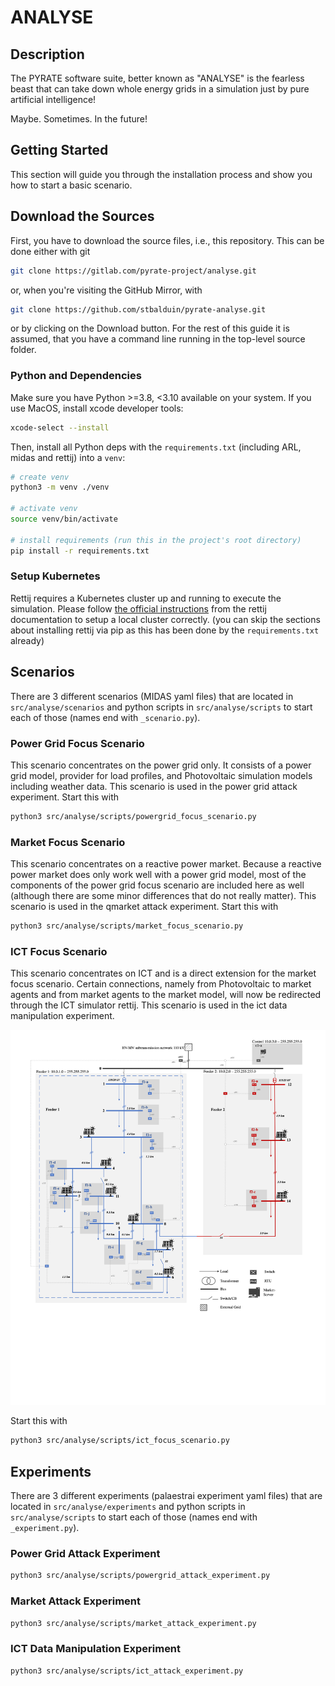 # ANALYSE

## Description

The PYRATE software suite, better known as "ANALYSE" is the fearless beast that can take down whole energy grids in a simulation just by pure artificial intelligence!

Maybe. Sometimes. In the future!

## Getting Started

This section will guide you through the installation process and show you how to start a basic scenario.

## Download the Sources

First, you have to download the source files, i.e., this repository.
This can be done either with git

```bash
git clone https://gitlab.com/pyrate-project/analyse.git
```

or, when you're visiting the GitHub Mirror, with

```bash
git clone https://github.com/stbalduin/pyrate-analyse.git
```

or by clicking on the Download button.
For the rest of this guide it is assumed, that you have a command line running in the top-level source folder.

### Python and Dependencies

Make sure you have Python >=3.8, <3.10 available on your system. 
If you use MacOS, install xcode developer tools:

```bash
xcode-select --install
```

Then, install all Python deps with the `requirements.txt` (including ARL, midas and rettij) into a `venv`:

```bash
# create venv
python3 -m venv ./venv

# activate venv
source venv/bin/activate

# install requirements (run this in the project's root directory)
pip install -r requirements.txt
```

### Setup Kubernetes

Rettij requires a Kubernetes cluster up and running to execute the simulation. Please follow [the official instructions](https://medit.pages.frihsb.de/rettij/docs/getting-started.html#step-by-step-guide-for-installing-rettij-based-on-k3d-for-linux) from the rettij documentation to setup a local cluster correctly. (you can skip the sections about installing rettij via pip as this has been done by the `requirements.txt` already)

## Scenarios

There are 3 different scenarios (MIDAS yaml files) that are located in `src/analyse/scenarios` and python scripts in `src/analyse/scripts` to start each of those (names end with `_scenario.py`).

### Power Grid Focus Scenario

This scenario concentrates on the power grid only.
It consists of a power grid model, provider for load profiles, and Photovoltaic simulation models including weather data.
This scenario is used in the power grid attack experiment.
Start this with

```bash
python3 src/analyse/scripts/powergrid_focus_scenario.py
```

### Market Focus Scenario

This scenario concentrates on a reactive power market.
Because a reactive power market does only work well with a power grid model, most of the components of the power grid focus scenario are included here as well (although there are some minor differences that do not really matter).
This scenario is used in the qmarket attack experiment.
Start this with

```bash
python3 src/analyse/scripts/market_focus_scenario.py
```

### ICT Focus Scenario

This scenario concentrates on ICT and is a direct extension for the market focus scenario.
Certain connections, namely from Photovoltaic to market agents and from market agents to the market model, will now be redirected through the ICT simulator rettij.
This scenario is used in the ict data manipulation experiment. 

![ICT focus scenario image](pyrate%20ICT-scenario.png "Overall topology of the ICT focus scenario.")

Start this with 

```bash
python3 src/analyse/scripts/ict_focus_scenario.py
```

## Experiments

There are 3 different experiments (palaestrai experiment yaml files) that are located in `src/analyse/experiments` and python scripts in `src/analyse/scripts` to start each of those (names end with `_experiment.py`).


### Power Grid Attack Experiment

```bash
python3 src/analyse/scripts/powergrid_attack_experiment.py
```

### Market Attack Experiment

```bash
python3 src/analyse/scripts/market_attack_experiment.py
```

### ICT Data Manipulation Experiment

```bash
python3 src/analyse/scripts/ict_attack_experiment.py
```
